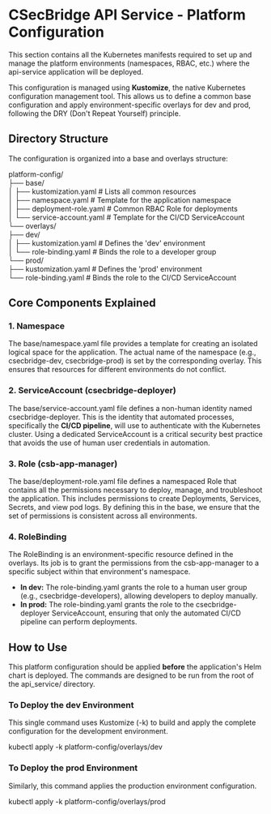 # **CSecBridge API Service \- Platform Configuration**

This section contains all the Kubernetes manifests required to set up and manage the platform environments (namespaces, RBAC, etc.) where the api-service application will be deployed.

This configuration is managed using **Kustomize**, the native Kubernetes configuration management tool. This allows us to define a common base configuration and apply environment-specific overlays for dev and prod, following the DRY (Don't Repeat Yourself) principle.

## **Directory Structure**

The configuration is organized into a base and overlays structure:

platform-config/  
├── base/  
│   ├── kustomization.yaml     \# Lists all common resources  
│   ├── namespace.yaml         \# Template for the application namespace  
│   ├── deployment-role.yaml   \# Common RBAC Role for deployments  
│   └── service-account.yaml   \# Template for the CI/CD ServiceAccount  
└── overlays/  
    ├── dev/  
    │   ├── kustomization.yaml \# Defines the 'dev' environment  
    │   └── role-binding.yaml  \# Binds the role to a developer group  
    └── prod/  
        ├── kustomization.yaml \# Defines the 'prod' environment  
        └── role-binding.yaml  \# Binds the role to the CI/CD ServiceAccount

## **Core Components Explained**

### **1\. Namespace**

The base/namespace.yaml file provides a template for creating an isolated logical space for the application. The actual name of the namespace (e.g., csecbridge-dev, csecbridge-prod) is set by the corresponding overlay. This ensures that resources for different environments do not conflict.

### **2\. ServiceAccount (csecbridge-deployer)**

The base/service-account.yaml file defines a non-human identity named csecbridge-deployer. This is the identity that automated processes, specifically the **CI/CD pipeline**, will use to authenticate with the Kubernetes cluster. Using a dedicated ServiceAccount is a critical security best practice that avoids the use of human user credentials in automation.

### **3\. Role (csb-app-manager)**

The base/deployment-role.yaml file defines a namespaced Role that contains all the permissions necessary to deploy, manage, and troubleshoot the application. This includes permissions to create Deployments, Services, Secrets, and view pod logs. By defining this in the base, we ensure that the set of permissions is consistent across all environments.

### **4\. RoleBinding**

The RoleBinding is an environment-specific resource defined in the overlays. Its job is to grant the permissions from the csb-app-manager to a specific subject within that environment's namespace.

* **In dev:** The role-binding.yaml grants the role to a human user group (e.g., csecbridge-developers), allowing developers to deploy manually.  
* **In prod:** The role-binding.yaml grants the role to the csecbridge-deployer ServiceAccount, ensuring that only the automated CI/CD pipeline can perform deployments.

## **How to Use**

This platform configuration should be applied **before** the application's Helm chart is deployed. The commands are designed to be run from the root of the api\_service/ directory.

### **To Deploy the dev Environment**

This single command uses Kustomize (-k) to build and apply the complete configuration for the development environment.

kubectl apply \-k platform-config/overlays/dev

### **To Deploy the prod Environment**

Similarly, this command applies the production environment configuration.

kubectl apply \-k platform-config/overlays/prod
